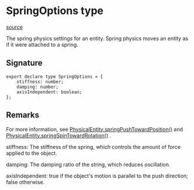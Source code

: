 # SpringOptions type

[source](https://developers.meta.com/horizon-worlds/reference/2.0.0/core_springoptions)

The spring physics settings for an entity. Spring physics moves an entity as if it were attached to a spring.

## Signature

```
export declare type SpringOptions = {
    stiffness: number;
    damping: number;
    axisIndependent: boolean;
};
```

## Remarks

For more information, see [PhysicalEntity.springPushTowardPosition()](/horizon-worlds/reference/2.0.0/core_physicalentity#springpushtowardposition) and [PhysicalEntity.springSpinTowardRotation()](/horizon-worlds/reference/2.0.0/core_physicalentity#springspintowardrotation) .

  

stiffness: The stiffness of the spring, which controls the amount of force applied to the object.

  

damping: The damping ratio of the string, which reduces oscillation.

  

axisIndependent: true if the object's motion is parallel to the push direction; false otherwise.